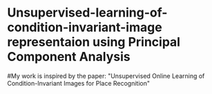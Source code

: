 # Unsupervised-learning-of-condition-invariant-image representaion using Principal Component Analysis
#My work is inspired by the paper: "Unsupervised Online Learning of Condition-Invariant Images for Place Recognition" 

